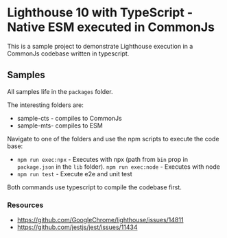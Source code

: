 # Lighthouse 10 with TypeScript - Native ESM executed in CommonJs

This is a sample project to demonstrate Lighthouse execution in a CommonJs codebase written in typescript. 

## Samples

All samples life in the `packages` folder. 

The interesting folders are:
- sample-cts - compiles to CommonJs
- sample-mts- compiles to ESM

Navigate to one of the folders and use the npm scripts to execute the code base:
- `npm run exec:npx` - Executes with npx (path from `bin` prop in `package.json` in the `lib` folder).
  `npm run exec:node` - Executes with node
- `npm run test` - Execute e2e and unit test

Both commands use typescript to compile the codebase first.


### Resources

- https://github.com/GoogleChrome/lighthouse/issues/14811
- https://github.com/jestjs/jest/issues/11434
